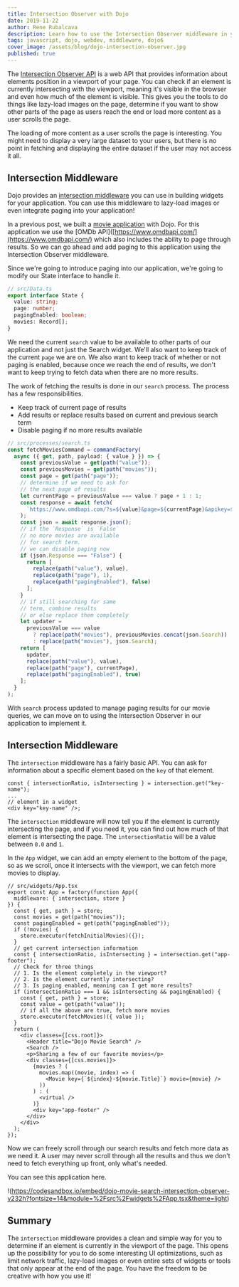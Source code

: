 ```yaml
---
title: Intersection Observer with Dojo
date: 2019-11-22
author: Rene Rubalcava
description: Learn how to use the Intersection Observer middleware in your Dojo applications
tags: javascript, dojo, webdev, middleware, dojo6
cover_image: /assets/blog/dojo-intersection-observer.jpg
published: true
---
```


The [Intersection Observer API](https://developer.mozilla.org/en-US/docs/Web/API/Intersection_Observer_API) is a web API that provides information about elements position in a viewport of your page. You can check if an element is currently intersecting with the viewport, meaning it's visible in the browser and even how much of the element is visible. This gives you the tools to do things like lazy-load images on the page, determine if you want to show other parts of the page as users reach the end or load more content as a user scrolls the page.

The loading of more content as a user scrolls the page is interesting. You might need to display a very large dataset to your users, but there is no point in fetching and displaying the entire dataset if the user may not access it all.

## Intersection Middleware

Dojo provides an [intersection middleware](https://dojo.io/learn/middleware/available-middleware#intersection) you can use in building widgets for your application. You can use this middleware to lazy-load images or even integrate paging into your application!

In a previous post, we built a [movie application](https://learn-dojo.com/build-movie-app-with-dojo/) with Dojo. For this application we use the [OMDb API]([https://www.omdbapi.com/](https://www.omdbapi.com/) which also includes the ability to page through results. So we can go ahead and add paging to this application using the Intersection Observer middleware.

Since we're going to introduce paging into our application, we're going to modify our State interface to handle it.

```ts
// src/Data.ts
export interface State {
  value: string;
  page: number;
  pagingEnabled: boolean;
  movies: Record[];
}
```

We need the current `search` value to be available to other parts of our application and not just the Search widget. We'll also want to keep track of the current `page` we are on. We also want to keep track of whether or not paging is enabled, because once we reach the end of results, we don't want to keep trying to fetch data when there are no more results.

The work of fetching the results is done in our `search` process. The process has a few responsibilities.

* Keep track of current page of results
* Add results or replace results based on current and previous search term
* Disable paging if no more results available

```ts
// src/processes/search.ts
const fetchMoviesCommand = commandFactory(
  async ({ get, path, payload: { value } }) => {
    const previousValue = get(path("value"));
    const previousMovies = get(path("movies"));
    const page = get(path("page"));
    // determine if we need to ask for
    // the next page of results
    let currentPage = previousValue === value ? page + 1 : 1;
    const response = await fetch(
      `https://www.omdbapi.com/?s=${value}&page=${currentPage}&apikey=${API_KEY}`
    );
    const json = await response.json();
    // if the `Response` is `False`
    // no more movies are available
    // for search term.
    // we can disable paging now
    if (json.Response === "False") {
      return [
        replace(path("value"), value),
        replace(path("page"), 1),
        replace(path("pagingEnabled"), false)
      ];
    }
    // if still searching for same
    // term, combine results
    // or else replace them completely
    let updater =
      previousValue === value
        ? replace(path("movies"), previousMovies.concat(json.Search))
        : replace(path("movies"), json.Search);
    return [
      updater,
      replace(path("value"), value),
      replace(path("page"), currentPage),
      replace(path("pagingEnabled"), true)
    ];
  }
);
```

With `search` process updated to manage paging results for our movie queries, we can move on to using the Intersection Observer in our application to implement it.

## Intersection Middleware

The `intersection` middleware has a fairly basic API. You can ask for information about a specific element based on the `key` of that element.

```tsx
const { intersectionRatio, isIntersecting } = intersection.get("key-name");
...
// element in a widget
<div key="key-name" />;
```

The `intersection` middleware will now tell you if the element is currently intersecting the page, and if you need it, you can find out how much of that element is intersecting the page. The `intersectionRatio` will be a value between `0.0` and `1`.

In the `App` widget, we can add an empty element to the bottom of the page, so as we scroll, once it intersects with the viewport, we can fetch more movies to display.

```tsx
// src/widgets/App.tsx
export const App = factory(function App({
  middleware: { intersection, store }
}) {
  const { get, path } = store;
  const movies = get(path("movies"));
  const pagingEnabled = get(path("pagingEnabled"));
  if (!movies) {
    store.executor(fetchInitialMovies)({});
  }
  // get current intersection information
  const { intersectionRatio, isIntersecting } = intersection.get("app-footer");
  // Check for three things
  // 1. Is the element completely in the viewport?
  // 2. Is the element currently intersecting?
  // 3. Is paging enabled, meaning can I get more results?
  if (intersectionRatio === 1 && isIntersecting && pagingEnabled) {
    const { get, path } = store;
    const value = get(path("value"));
    // if all the above are true, fetch more movies
    store.executor(fetchMovies)({ value });
  }
  return (
    <div classes={[css.root]}>
      <Header title="Dojo Movie Search" />
      <Search />
      <p>Sharing a few of our favorite movies</p>
      <div classes={[css.movies]}>
        {movies ? (
          movies.map((movie, index) => (
            <Movie key={`${index}-${movie.Title}`} movie={movie} />
          ))
        ) : (
          <virtual />
        )}
        <div key="app-footer" />
      </div>
    </div>
  );
});
```

Now we can freely scroll through our search results and fetch more data as we need it. A user may never scroll through all the results and thus we don't need to fetch everything up front, only what's needed.

You can see this application here.

!(https://codesandbox.io/embed/dojo-movie-search-intersection-observer-v232h?fontsize=14&module=%2Fsrc%2Fwidgets%2FApp.tsx&theme=light)

## Summary

The `intersection` middleware provides a clean and simple way for you to determine if an element is currently in the viewport of the page. This opens up the possibility for you to do some interesting UI optimizations, such as limit network traffic, lazy-load images or even entire sets of widgets or tools that only appear at the end of the page. You have the freedom to be creative with how you use it!
